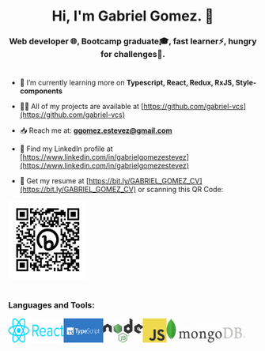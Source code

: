 <h1 align="center">Hi, I'm Gabriel Gomez. 👋</h1>
<h3 align="center">Web developer 🌐, Bootcamp graduate🎓, fast learner⚡, hungry for challenges💪‍.</h3>

#
- 🌱 I’m currently learning more on **Typescript, React, Redux, RxJS, Style-components**

- 👨‍💻 All of my projects are available at [https://github.com/gabriel-vcs](https://github.com/gabriel-vcs)

- :inbox_tray: Reach me at: **ggomez.estevez@gmail.com** 

- :open_file_folder: Find my LinkedIn profile at [https://www.linkedin.com/in/gabrielgomezestevez](https://www.linkedin.com/in/gabrielgomezestevez)

- :memo: Get my resume at [https://bit.ly/GABRIEL_GOMEZ_CV](https://bit.ly/GABRIEL_GOMEZ_CV) or scanning this QR Code: 
<img src="./qr-code_gabriel-gomez-cv.png" alt="qr code" title="qr code" style="width: 10rem;"/>

#
<h3 align="left">Languages and Tools:</h3>
<div style="display:flex">
<img src="./React_logo_wordmark-700x235.png" style="width: 7rem;"/><img src="./typescript-logo.png" style="width: 5rem;"/><img src="./Node_logo_NodeJS-700x428-420x257.png" style="width: 5rem;"/><img src="./JavaScript_Logo-420x420.png" style="width: 3rem;"/><img src="./MongoDB_logo_Mongo_DB-700x190-420x114.png" style="width: 10rem;"/>
</div>
<!--
**gabriel-vcs/gabriel-vcs** is a ✨ _special_ ✨ repository because its `README.md` (this file) appears on your GitHub profile.

Here are some ideas to get you started:

- 🔭 I’m currently working on ...
- 🌱 I’m currently learning ...
- 👯 I’m looking to collaborate on ...
- 🤔 I’m looking for help with ...
- 💬 Ask me about ...
- Get my resume: bit.ly/3OfpuY0
- 📫 How to reach me: ...
- 😄 Pronouns: ...
- ⚡ Fun fact: ...
-->
